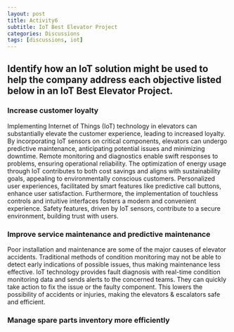 ```yaml
---
layout: post
title: Activity6
subtitle: IoT Best Elevator Project
categories: Discussions
tags: [discussions, iot]
---
```


## Identify how an IoT solution might be used to help the company address each objective listed below in an IoT Best Elevator Project.

### Increase customer loyalty

Implementing Internet of Things (IoT) technology in elevators can substantially elevate the customer experience, leading to increased loyalty. By incorporating IoT sensors on critical components, elevators can undergo predictive maintenance, anticipating potential issues and minimizing downtime. Remote monitoring and diagnostics enable swift responses to problems, ensuring operational reliability. The optimization of energy usage through IoT contributes to both cost savings and aligns with sustainability goals, appealing to environmentally conscious customers. Personalized user experiences, facilitated by smart features like predictive call buttons, enhance user satisfaction. Furthermore, the implementation of touchless controls and intuitive interfaces fosters a modern and convenient experience. Safety features, driven by IoT sensors, contribute to a secure environment, building trust with users.

### Improve service maintenance and predictive maintenance

Poor installation and maintenance are some of the major causes of elevator accidents. Traditional methods of condition monitoring may not be able to detect early indications of possible issues, thus making maintenance less effective. IoT technology provides fault diagnosis with real-time condition monitoring data and sends alerts to the concerned teams. They can quickly take action to fix the issue or the faulty component. This lowers the possibility of accidents or injuries, making the elevators & escalators safe and efficient.

### Manage spare parts inventory more efficiently
